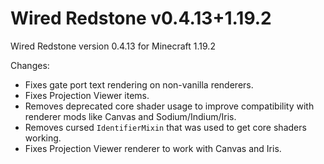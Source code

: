 # Wired Redstone v0.4.13+1.19.2

Wired Redstone version 0.4.13 for Minecraft 1.19.2

Changes:

* Fixes gate port text rendering on non-vanilla renderers.
* Fixes Projection Viewer items.
* Removes deprecated core shader usage to improve compatibility with renderer mods like Canvas and Sodium/Indium/Iris.
* Removes cursed `IdentifierMixin` that was used to get core shaders working.
* Fixes Projection Viewer renderer to work with Canvas and Iris.
